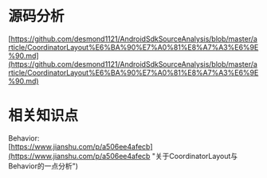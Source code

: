# 源码分析 #

[https://github.com/desmond1121/AndroidSdkSourceAnalysis/blob/master/article/CoordinatorLayout%E6%BA%90%E7%A0%81%E8%A7%A3%E6%9E%90.md](https://github.com/desmond1121/AndroidSdkSourceAnalysis/blob/master/article/CoordinatorLayout%E6%BA%90%E7%A0%81%E8%A7%A3%E6%9E%90.md)

# 相关知识点 #

Behavior:  
[https://www.jianshu.com/p/a506ee4afecb](https://www.jianshu.com/p/a506ee4afecb "关于CoordinatorLayout与Behavior的一点分析")